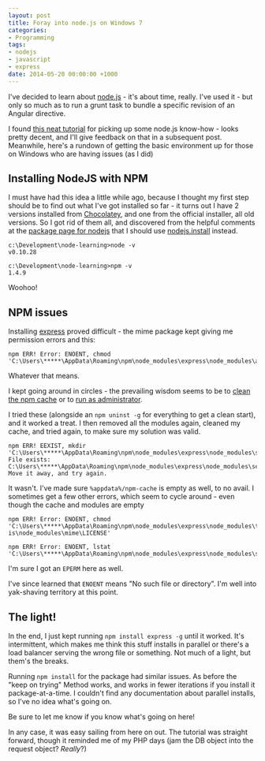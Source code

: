 ```yaml
---
layout: post
title: Foray into node.js on Windows 7
categories:
- Programming
tags:
- nodejs
- javascript
- express
date: 2014-05-20 00:00:00 +1000
---
```

I've decided to learn about [node.js](http://nodejs.org/) - it's about time, really.  I've used it - but only so much as to run a grunt task to bundle a specific revision of
an Angular directive.

I found [this neat tutorial](http://cwbuecheler.com/web/tutorials/2013/node-express-mongo/) for picking up some node.js know-how - looks pretty decent, and I'll give feedback
on that in a subsequent post.  Meanwhile, here's a rundown of getting the basic environment up for those on Windows who are having issues (as I did)

<!--break-->
Installing NodeJS with NPM
----------
I must have had this idea a little while ago, because I thought my first step should be to find out what I've got installed so far - it turns out I have
2 versions installed from [Chocolatey](https://chocolatey.org/), and one from the official installer, all old versions.  So I got rid of them all, and discovered
from the helpful comments at the [package page for nodejs](https://chocolatey.org/packages/nodejs) that I should use
[nodejs.install](https://chocolatey.org/packages/nodejs.install) instead.

    c:\Development\node-learning>node -v
    v0.10.28

    c:\Development\node-learning>npm -v
    1.4.9

Woohoo!

NPM issues
----------
Installing [express](http://expressjs.com/) proved difficult - the mime package kept giving me permission errors and this:

    npm ERR! Error: ENOENT, chmod 'C:\Users\*****\AppData\Roaming\npm\node_modules\express\node_modules\accepts\node_modules\mime\README.md'

Whatever that means.

I kept going around in circles - the prevailing wisdom seems to be to [clean the npm cache](http://alicoding.com/how-to-fix-error-enoent-lstat-npm-when-trying-to-install-modules/)
or to [run as administrator](http://stackoverflow.com/questions/15272542/socket-io-installation-fails-on-windows-7-32-bit/23569456#23569456).

I tried these (alongside an `npm uninst -g` for everything to get a clean start), and it worked a treat.  I then removed all the modules again, cleaned my cache,
and tried again, to make sure my solution was valid.

    npm ERR! EEXIST, mkdir 'C:\Users\*****\AppData\Roaming\npm\node_modules\express\node_modules\send\node_modules\mime'
    File exists: C:\Users\*****\AppData\Roaming\npm\node_modules\express\node_modules\send\node_modules\mime
    Move it away, and try again.

It wasn't. I've made sure `%appdata%/npm-cache` is empty as well, to no avail.  I sometimes get a few other errors, which seem to cycle around - even though the cache
and modules are empty

    npm ERR! Error: ENOENT, chmod 'C:\Users\*****\AppData\Roaming\npm\node_modules\express\node_modules\type-is\node_modules\mime\LICENSE'

    npm ERR! Error: ENOENT, lstat 'C:\Users\*****\AppData\Roaming\npm\node_modules\express\node_modules\send\node_modules\mime\types\mime.types'

I'm sure I got an `EPERM` here as well.

I've since learned that `ENOENT` means "No such file or directory".  I'm well into yak-shaving territory at this point.

The light!
----------
In the end, I just kept running `npm install express -g` until it worked. It's intermittent, which makes me think this stuff installs in parallel or there's a load balancer
serving the wrong file or something.  Not much of a light, but them's the breaks.

Running `npm install` for the package had similar issues.  As before the "keep on trying" Method works, and works in fewer iterations if you install
it package-at-a-time.  I couldn't find any documentation about parallel installs, so I've no idea what's going on.

Be sure to let me know if you know what's going on here!

In any case, it was easy sailing from here on out. The tutorial was straight forward,
though it reminded me of my PHP days (jam the DB object into the request object? _Really_?)
